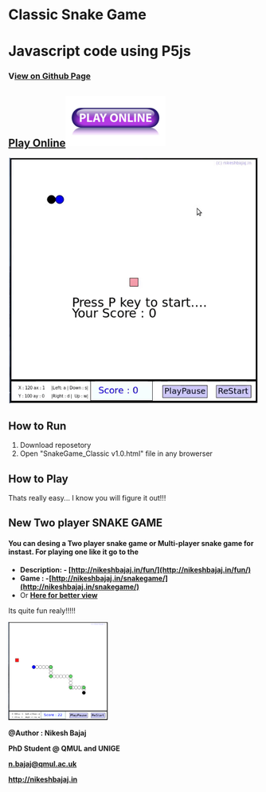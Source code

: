 # Classic Snake Game
# Javascript code using P5js

### **V[iew on Github Page](https://nikeshbajaj.github.io/ClassicSnakeGame/)**
## [Play Online](http://nikeshbajaj.in/wp-content/uploads/2017/11/SnakeGame_Classic-v1.0.html)[<img src="https://raw.githubusercontent.com/Nikeshbajaj/ClassicSnakeGame/master/button.jpg" width="200"/>](http://nikeshbajaj.in/wp-content/uploads/2017/11/SnakeGame_Classic-v1.0.html)

<p align="center">
  <img src="https://raw.githubusercontent.com/Nikeshbajaj/ClassicSnakeGame/master/SnakeGame_Classic v1.0.gif" width="500"/>
</p>

## How to Run
1. Download reposetory
2. Open "SnakeGame_Classic v1.0.html" file in any browerser

## How to Play
Thats really easy... I know you will figure it out!!!



## New Two player SNAKE GAME
#### You can desing a Two player snake game or Multi-player snake game for instast. For playing one like it go to the ###
* **Description: - [http://nikeshbajaj.in/fun/](http://nikeshbajaj.in/fun/)**
* **Game : -[http://nikeshbajaj.in/snakegame/](http://nikeshbajaj.in/snakegame/)**
* Or **[Here for better view](http://nikeshbajaj.in/wp-content/uploads/2017/03/SnakeGame_v3.0.html)**

Its quite fun realy!!!!!
<p>
  <img src="https://raw.githubusercontent.com/Nikeshbajaj/ClassicSnakeGame/master/Screenshot.png" width="200"/>
</p>

**@Author : Nikesh Bajaj**

**PhD Student @ QMUL and UNIGE**

**n.bajaj@qmul.ac.uk**

**http://nikeshbajaj.in**
